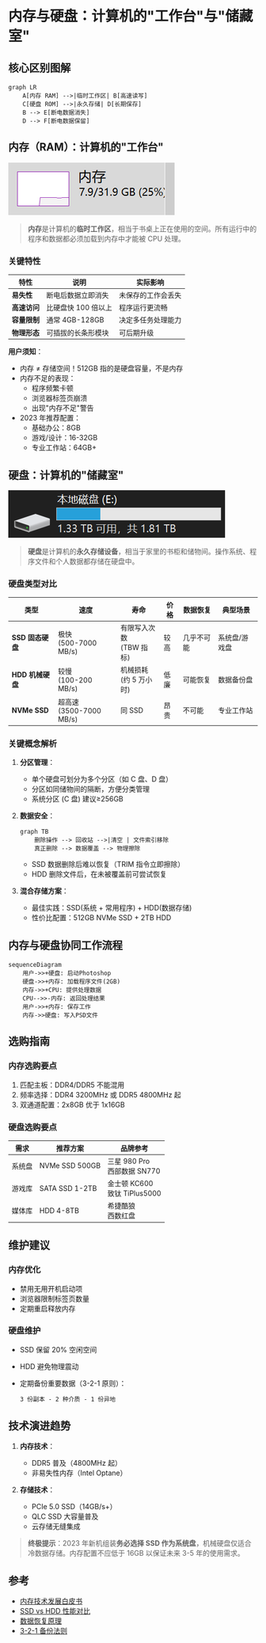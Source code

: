 # 内存与硬盘：计算机的"工作台"与"储藏室"

## 核心区别图解

```mermaid
graph LR
    A[内存 RAM] -->|临时工作区| B[高速读写]
    C[硬盘 ROM] -->|永久存储| D[长期保存]
    B --> E[断电数据消失]
    D --> F[断电数据保留]
```

## 内存（RAM）：计算机的"工作台"

![内存条实物图](../img/chap1_ram_img1.png)

> **内存**是计算机的**临时工作区**，相当于书桌上正在使用的空间。所有运行中的程序和数据都必须加载到内存中才能被 CPU 处理。

### 关键特性

| 特性         | 说明                | 实际影响           |
| ------------ | ------------------- | ------------------ |
| **易失性**   | 断电后数据立即消失  | 未保存的工作会丢失 |
| **高速访问** | 比硬盘快 100 倍以上 | 程序运行更流畅     |
| **容量限制** | 通常 4GB-128GB      | 决定多任务处理能力 |
| **物理形态** | 可插拔的长条形模块  | 可后期升级         |

**用户须知**：

- 内存 ≠ 存储空间！512GB 指的是硬盘容量，不是内存
- 内存不足的表现：
  - 程序频繁卡顿
  - 浏览器标签页崩溃
  - 出现"内存不足"警告
- 2023 年推荐配置：
  - 基础办公：8GB
  - 游戏/设计：16-32GB
  - 专业工作站：64GB+

## 硬盘：计算机的"储藏室"

![硬盘与分区示意图](../img/chap1_disk_img2.png)

> **硬盘**是计算机的**永久存储设备**，相当于家里的书柜和储物间。操作系统、程序文件和个人数据都存储在硬盘中。

### 硬盘类型对比

| 类型             | 速度                       | 寿命                       | 价格 | 数据恢复   | 典型场景      |
| ---------------- | -------------------------- | -------------------------- | ---- | ---------- | ------------- |
| **SSD 固态硬盘** | 极快<br>(500-7000 MB/s)    | 有限写入次数<br>(TBW 指标) | 较高 | 几乎不可能 | 系统盘/游戏盘 |
| **HDD 机械硬盘** | 较慢<br>(100-200 MB/s)     | 机械损耗<br>(约 5 万小时)  | 低廉 | 可能恢复   | 数据备份盘    |
| **NVMe SSD**     | 超高速<br>(3500-7000 MB/s) | 同 SSD                     | 昂贵 | 不可能     | 专业工作站    |

### 关键概念解析

1. **分区管理**：

   - 单个硬盘可划分为多个分区（如 C 盘、D 盘）
   - 分区如同储物间的隔断，方便分类管理
   - 系统分区 (C 盘) 建议≥256GB

2. **数据安全**：

   ```mermaid
   graph TB
       删除操作 --> 回收站 -->|清空 | 文件索引移除
       真正删除 --> 数据覆盖 --> 物理擦除
   ```

   - SSD 数据删除后难以恢复（TRIM 指令立即擦除）
   - HDD 删除文件后，在未被覆盖前可尝试恢复

3. **混合存储方案**：
   - 最佳实践：SSD(系统 + 常用程序) + HDD(数据存储)
   - 性价比配置：512GB NVMe SSD + 2TB HDD

## 内存与硬盘协同工作流程

```mermaid
sequenceDiagram
    用户->>+硬盘: 启动Photoshop
    硬盘->>+内存: 加载程序文件(2GB)
    内存->>+CPU: 提供处理数据
    CPU-->>-内存: 返回处理结果
    用户->>+内存: 保存工作
    内存->>硬盘: 写入PSD文件
```

## 选购指南

### 内存选购要点

1. 匹配主板：DDR4/DDR5 不能混用
2. 频率选择：DDR4 3200MHz 或 DDR5 4800MHz 起
3. 双通道配置：2x8GB 优于 1x16GB

### 硬盘选购要点

| 需求   | 推荐方案       | 品牌参考                        |
| ------ | -------------- | ------------------------------- |
| 系统盘 | NVMe SSD 500GB | 三星 980 Pro<br>西部数据 SN770  |
| 游戏库 | SATA SSD 1-2TB | 金士顿 KC600<br>致钛 TiPlus5000 |
| 媒体库 | HDD 4-8TB      | 希捷酷狼<br>西数红盘            |

## 维护建议

### 内存优化

- 禁用无用开机启动项
- 浏览器限制标签页数量
- 定期重启释放内存

### 硬盘维护

- SSD 保留 20% 空闲空间
- HDD 避免物理震动
- 定期备份重要数据（3-2-1 原则）：

  ```markdown
  3 份副本 - 2 种介质 - 1 份异地
  ```

## 技术演进趋势

1. **内存技术**：

   - DDR5 普及（4800MHz 起）
   - 非易失性内存（Intel Optane）

2. **存储技术**：
   - PCIe 5.0 SSD（14GB/s+）
   - QLC SSD 大容量普及
   - 云存储无缝集成

> **终极提示**：2023 年新机组装**务必选择 SSD 作为系统盘**，机械硬盘仅适合冷数据存储。内存配置不应低于 16GB 以保证未来 3-5 年的使用需求。

## 参考

- [内存技术发展白皮书](https://www.jedec.org/dram)
- [SSD vs HDD 性能对比](https://www.storagereview.com/review/comparison)
- [数据恢复原理](https://www.ntfs.com/data-recovery.htm)
- [3-2-1 备份法则](https://www.backblaze.com/blog/the-3-2-1-backup-strategy/)
